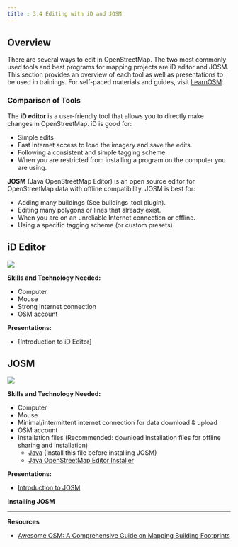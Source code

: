 ```yaml
---
title : 3.4 Editing with iD and JOSM
---
```


## Overview
There are several ways to edit in OpenStreetMap. The two most commonly used tools and best programs for mapping projects are iD editor and JOSM. This section provides an overview of each tool as well as presentations to be used in trainings. For self-paced materials and guides, visit [LearnOSM](https://learnosm.org/en/).

### Comparison of Tools

The **iD editor** is a user-friendly tool that allows you to directly make changes in OpenStreetMap.
iD is good for:

* Simple edits
* Fast Internet access to load the imagery and save the edits.
* Following a consistent and simple tagging scheme.
* When you are restricted from installing a program on the computer you are using.

**JOSM** (Java OpenStreetMap Editor) is an open source editor for OpenStreetMap data with offline compatibility. JOSM is best for:

* Adding many buildings (See buildings_tool plugin).
* Editing many polygons or lines that already exist.
* When you are on an unreliable Internet connection or offline.
* Using a specific tagging scheme (or custom presets).

## iD Editor

![](/images/digitization-and-editing/mappingIDeditor.gif)

**Skills and Technology Needed:**

* Computer
* Mouse
* Strong Internet connection
* OSM account

**Presentations:**
* [Introduction to iD Editor] 

## JOSM

![](/images/digitization-and-editing/introJOSM1.gif)

**Skills and Technology Needed:**

* Computer
* Mouse
* Minimal/intermittent internet connection for data download & upload
* OSM account
* Installation files (Recommended: download installation files for offline sharing and installation)
   * [Java](https://java.com/en/download/) (Install this file before installing JOSM)
   * [Java OpenStreetMap Editor Installer](https://josm.openstreetmap.de/)

**Presentations:**
* [Introduction to JOSM](https://docs.google.com/presentation/d/1nLs1JA-nlmqWA2vIr9ZsoDcg8wjsoc5nv1QMK9GT8KI/edit?usp=sharing)

**Installing JOSM**

***

**Resources** 

* [Awesome OSM: A Comprehensive Guide on Mapping Building Footprints](https://www.crs.org/our-work-overseas/research-publications/awesome-osm-comprehensive-guide-mapping-building-footprints) 

